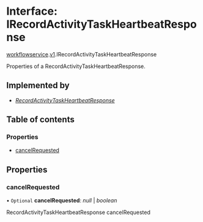 # Interface: IRecordActivityTaskHeartbeatResponse

[workflowservice](../modules/proto.temporal.api.workflowservice.md).[v1](../modules/proto.temporal.api.workflowservice.v1.md).IRecordActivityTaskHeartbeatResponse

Properties of a RecordActivityTaskHeartbeatResponse.

## Implemented by

* [*RecordActivityTaskHeartbeatResponse*](../classes/proto.temporal.api.workflowservice.v1.recordactivitytaskheartbeatresponse.md)

## Table of contents

### Properties

- [cancelRequested](proto.temporal.api.workflowservice.v1.irecordactivitytaskheartbeatresponse.md#cancelrequested)

## Properties

### cancelRequested

• `Optional` **cancelRequested**: *null* \| *boolean*

RecordActivityTaskHeartbeatResponse cancelRequested
